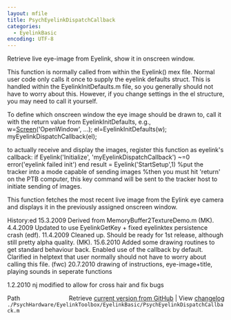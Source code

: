 ```yaml
---
layout: mfile
title: PsychEyelinkDispatchCallback
categories:
  - EyelinkBasic
encoding: UTF-8
---
```


Retrieve live eye-image from Eyelink, show it in onscreen window.

This function is normally called from within the Eyelink\(\) mex file.
Normal user code only calls it once to supply the eyelink defaults struct.
This is handled within the EyelinkInitDefaults.m file, so you generally
should not have to worry about this. However, if you change settings in
the el structure, you may need to call it yourself.

To define which onscreen window the eye image should be
drawn to, call it with the return value from EyelinkInitDefaults, e.g.,
w=[Screen](/docs/Screen)\('OpenWindow', ...\);
el=EyelinkInitDefaults\(w\);
myEyelinkDispatchCallback\(el\);


to actually receive and display the images, register this function as eyelink's callback:
if Eyelink\('Initialize', 'myEyelinkDispatchCallback'\) ~=0
    error\('eyelink failed init'\)
end
result = Eyelink\('StartSetup',1\) %put the tracker into a mode capable of sending images
%then you must hit 'return' on the PTB computer, this key command will be sent to the tracker host to initiate sending of images.

This function fetches the most recent live image from the Eylink eye
camera and displays it in the previously assigned onscreen window.

History:ed
15.3.2009 Derived from MemoryBuffer2TextureDemo.m \(MK\).
 4.4.2009 Updated to use EyelinkGetKey + fixed eyelinktex persistence crash \(edf\).
11.4.2009 Cleaned up. Should be ready for 1st release, although still
          pretty alpha quality. \(MK\).
15.6.2010 Added some drawing routines to get standard behaviour back. Enabled
          use of the callback by default. Clarified in helptext that user
          normally should not have to worry about calling this file. \(fwc\)
20.7.2010 drawing of instructions, eye-image+title, playing sounds in seperate functions

1.2.2010 nj modified to allow for cross hair and fix bugs


<div class="code_header" style="text-align:right;">
  <span style="float:left;">Path&nbsp;&nbsp;</span> <span class="counter">Retrieve <a href=
  "https://raw.github.com/Psychtoolbox-3/Psychtoolbox-3/beta/./PsychHardware/EyelinkToolbox/EyelinkBasic/PsychEyelinkDispatchCallback.m">current version from GitHub</a> | View <a href=
  "https://github.com/Psychtoolbox-3/Psychtoolbox-3/commits/beta/./PsychHardware/EyelinkToolbox/EyelinkBasic/PsychEyelinkDispatchCallback.m">changelog</a></span>
</div>
<div class="code">
  <code>./PsychHardware/EyelinkToolbox/EyelinkBasic/PsychEyelinkDispatchCallback.m</code>
</div>
